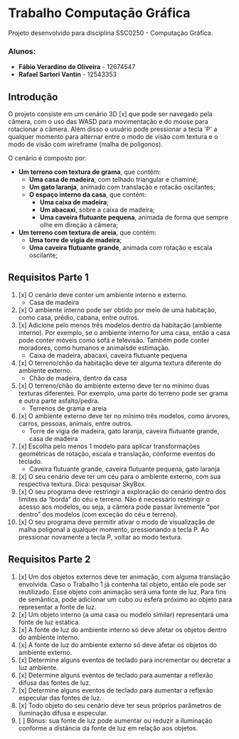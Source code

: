 # Trabalho Computação Gráfica

Projeto desenvolvido para disciplina SSC0250 - Computação Gráfica.

### Alunos:
*  **Fábio Verardino de Oliveira** - 12674547
*  **Rafael Sartori Vantin** - 12543353

## Introdução

O projeto consiste em um cenário 3D [x] que pode ser navegado pela câmera, com o uso das WASD 
para movimentação e do mouse para rotacionar a câmera. Além disso o usuário pode pressionar
a tecla 'P' a qualquer momento para alternar entre o modo de visão com textura e o modo de
visão com wireframe (malha de polígonos).

O cenário é composto por:
* **Um terreno com textura de grama**, que contém:
  * **Uma casa de madeira**, com telhado triangular e chaminé;
  * **Um gato laranja**, animado com translação e rotacão oscilantes;
  * **O espaço interno da casa**, que contém:
    * **Uma caixa de madeira**;
    * **Um abacaxi**, sobre a caixa de madeira;
    * **Uma caveira flutuante pequena**, animada de forma que sempre olhe em direção à câmera;
* **Um terreno com textura de areia**, que contém:
  * **Uma torre de vigia de madeira**;
  * **Uma caveira flutuante grande**, animada com rotação e escala oscilante;

## Requisitos Parte 1
1. [x] O cenário deve conter um ambiente interno e externo.
    * Casa de madeira
2. [x] O ambiente interno pode ser obtido por meio de uma habitação, como casa, prédio, cabana, entre outros.
3. [x] Adicione pelo menos três modelos dentro da habitação (ambiente interno). Por exemplo, se o ambiente interno for uma casa, então a casa pode conter móveis como sofá e televisão. Também pode conter moradores, como humanos e animaisde estimação.
    * Caixa de madeira, abacaxi, caveira flutuante pequena
4. [x] O terreno/chão da habitação deve ter alguma textura diferente do ambiente externo.
    * Chão de madeira, dentro da casa
5. [x] O terreno/chão do ambiente externo deve ter no mínimo duas texturas diferentes. Por exemplo, uma parte do terreno pode ser grama e outra parte asfalto/pedra.
    * Terrenos de grama e areia
6. [x] O ambiente externo deve ter no mínimo três modelos, como árvores, carros, pessoas, animais, entre outros.
    * Torre de vigia de madeira, gato laranja, caveira flutuante grande, casa de madeira
7. [x] Escolha pelo menos 1 modelo para aplicar transformações geométricas de rotação, escala e translação, conforme eventos do teclado.
    * Caveira flutuante grande, caveira flutuante pequena, gato laranja
8. [x] O seu cenário deve ter um céu para o ambiente externo, com sua respectiva textura. Dica: pesquisar SkyBox.
9. [x] O seu programa deve restringir a exploração do cenário dentro dos limites da “borda” do céu e terreno. Não é necessário restringir o acesso aos modelos, ou seja, a câmera pode passar livremente “por dentro” dos modelos (com exceção do céu e terreno).
10. [x] O seu programa deve permitir ativar o modo de visualização de malha poligonal a qualquer momento, pressionando a tecla P. Ao pressionar novamente a tecla P, voltar ao modo textura.

## Requisitos Parte 2
1. [x] Um dos objetos externos deve ter animação, com alguma translação envolvida.
Caso o Trabalho 1 já contenha tal objeto, então ele pode ser reutilizado. Esse objeto
com animação será uma fonte de luz. Para fins de semântica, pode adicionar um
cubo ou esfera próximo ao objeto para representar a fonte de luz.
2. [x] Um objeto interno (a uma casa ou modelo similar) representará uma fonte de luz
estática.
3. [x] A fonte de luz do ambiente interno só deve afetar os objetos dentro do ambiente
interno.
4. [x] A fonte de luz do ambiente externo só deve afetar os objetos do ambiente externo.
5. [x] Determine alguns eventos de teclado para incrementar ou decretar a luz ambiente.
6. [x] Determine alguns eventos de teclado para aumentar a reflexão difusa das fontes de
luz.
7. [x] Determine alguns eventos de teclado para aumentar a reflexão especular das fontes
de luz.
8. [x] Todo objeto do seu cenário deve ter seus próprios parâmetros de iluminação difusa e
especular.
9. [ ] Bônus: sua fonte de luz pode aumentar ou reduzir a iluminação conforme a distância
da fonte de luz em relação aos objetos.

